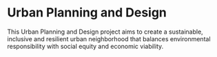 # Urban Planning and Design
This Urban Planning and Design project aims to create a sustainable, inclusive and resilient urban neighborhood that balances environmental responsibility with social equity and economic viability.

